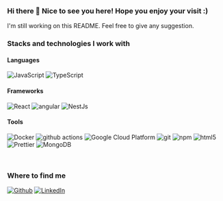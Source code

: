### Hi there 👋 Nice to see you here! Hope you enjoy your visit :)
I'm still working on this README. Feel free to give any suggestion.

<h3>Stacks and technologies I work with</h3>
<h4>Languages</h4>
<p>
<img alt="JavaScript" src="https://img.shields.io/badge/-JavaScript-yellow?style=flat-square&logo=javascript&logoColor=white" />
<img alt="TypeScript" src="https://img.shields.io/badge/-TypeScript-007ACC?style=flat-square&logo=typescript&logoColor=white" />
  
</p>
<h4>Frameworks</h4>
<p>
  <img alt="React" src="https://img.shields.io/badge/-React-45b8d8?style=flat-square&logo=react&logoColor=white" />
  <img alt="angular" src="https://img.shields.io/badge/-Angular-DD0031?style=flat-square&logo=angular&logoColor=white" />
  <img alt="NestJs" src="https://img.shields.io/badge/-NestJs-ea2845?style=flat-square&logo=nestjs&logoColor=white" />
</p>
<h4>Tools</h4>
<p>
  <img alt="Docker" src="https://img.shields.io/badge/-Docker-46a2f1?style=flat-square&logo=docker&logoColor=white" />
  <img alt="github actions" src="https://img.shields.io/badge/-Github_Actions-2088FF?style=flat-square&logo=github-actions&logoColor=white" />
  <img alt="Google Cloud Platform" src="https://img.shields.io/badge/-Google_Cloud_Platform-1a73e8?style=flat-square&logo=google-cloud&logoColor=white" />
  <img alt="git" src="https://img.shields.io/badge/-Git-F05032?style=flat-square&logo=git&logoColor=white" />
  <img alt="npm" src="https://img.shields.io/badge/-NPM-CB3837?style=flat-square&logo=npm&logoColor=white" />
  <img alt="html5" src="https://img.shields.io/badge/-HTML5-E34F26?style=flat-square&logo=html5&logoColor=white" />
  <img alt="Prettier" src="https://img.shields.io/badge/-Prettier-F7B93E?style=flat-square&logo=prettier&logoColor=white" />
  <img alt="MongoDB" src="https://img.shields.io/badge/-MongoDB-13aa52?style=flat-square&logo=mongodb&logoColor=white" />
</p>
<br>
<!--
![Shetako's Stats](https://github-readme-stats.vercel.app/api?username=Shetako&theme=calm&show_icons=true&hide_border=true&count_private=true)<br>
![Shetako's Streak](https://github-readme-streak-stats.herokuapp.com/?user=Shetako&theme=calm&hide_border=true)<br>
![Shetako's Top Languages](https://github-readme-stats.vercel.app/api/top-langs/?username=Shetako&theme=calm&show_icons=true&hide_border=true&layout=compact)
-->
<h3>Where to find me</h3>
<p>
  <a href="https://github.com/Shetako" target="_blank"><img alt="Github"src="https://img.shields.io/badge/GitHub-%2312100E.svg?&style=for-the-badge&logo=Github&logoColor=white" /></a>
  <a href="https://www.linkedin.com/in/ferlima89/" target="_blank"><img alt="LinkedIn"src="https://img.shields.io/badge/linkedin-%230077B5.svg?&style=for-the-badge&logo=linkedin&logoColor=white" /></a>
</p>
